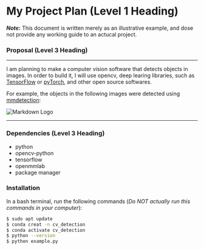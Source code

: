 # My Project Plan (Level 1 Heading)
***Note:*** This document is written merely as an illustrative example, and dose not provide any working guide to an actucal project.

### Proposal (Level 3 Heading)
---
I am planning to make a computer vision software that detects objects in images.
In order to build it, I will use opencv, deep learing libraries, such as [TensorFlow](https://www.tensorflow.org/?hl=ko) or [pyTorch](https://pytorch.org/), and other open source softwares.

For example, the objects in the following images were detected using [mmdetection](https://github.com/open-mmlab/mmdetection):

![Markdown Logo](https://user-images.githubusercontent.com/12907710/137271636-56ba1cd2-b110-4812-8221-b4c120320aa9.png)

---
### Dependencies (Level 3 Heading)
- python
- opencv-python
- tensorflow
- openmmlab
- package manager

### Installation
In a bash terminal, run the following commands (*Do NOT actually run this commands in your computer*):

```sh
$ sudo apt update
$ conda creat -n cv_detection
$ conda activate cv_detection
$ python --version
$ python example.py
```
